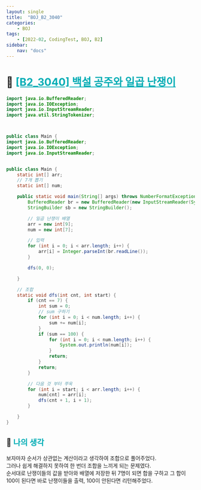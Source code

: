 ```yaml
---
layout: single
title:  "BOJ_B2_3040"
categories: 
    - BOJ
tags: 
    - [2022-02, CodingTest, BOJ, B2]
sidebar:
    nav: "docs"
---
```


# 📁 <b><a style="color:#00adb5" href="https://www.acmicpc.net/problem/3040" target=_blank>[B2_3040] 백설 공주와 일곱 난쟁이</a></b>

```java
import java.io.BufferedReader;
import java.io.IOException;
import java.io.InputStreamReader;
import java.util.StringTokenizer;



public class Main {
import java.io.BufferedReader;
import java.io.IOException;
import java.io.InputStreamReader;


public class Main {
	static int[] arr;
	// 7개 뽑기
	static int[] num;

	public static void main(String[] args) throws NumberFormatException, IOException {
		BufferedReader br = new BufferedReader(new InputStreamReader(System.in));
		StringBuilder sb = new StringBuilder();

		// 일곱 난쟁이 배열
		arr = new int[9];
		num = new int[7];

		// 입력
		for (int i = 0; i < arr.length; i++) {
			arr[i] = Integer.parseInt(br.readLine());
		}

		dfs(0, 0);

	}

	// 조합
	static void dfs(int cnt, int start) {
		if (cnt == 7) {
			int sum = 0;
			// sum 구하기
			for (int i = 0; i < num.length; i++) {
				sum += num[i];
			}
			if (sum == 100) {
				for (int i = 0; i < num.length; i++) {
					System.out.println(num[i]);
				}
				return;
			}
			return;
		}

		// 다음 것 부터 쭈욱
		for (int i = start; i < arr.length; i++) {
			num[cnt] = arr[i];
			dfs(cnt + 1, i + 1);
		}

	}
}
```


## 🤔 <b><a style="color:#00adb5">나의 생각</a></b>
보자마자 순서가 상관없는 계산이라고 생각하여 조합으로 풀어주었다.<br>
그러나 쉽게 해결하지 못하여 한 번더 조합을 느끼게 되는 문제였다.<br>
순서대로 난쟁이들의 값을 받아와 배열에 저장한 뒤 7명이 되면 합을 구하고 그 합이 100이 된다면 바로 난쟁이들을 출력, 100이 안된다면 리턴해주었다.